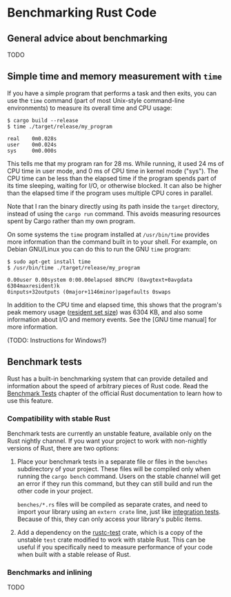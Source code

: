 # Benchmarking Rust Code

## General advice about benchmarking

TODO

## Simple time and memory measurement with `time`

If you have a simple program that performs a task and then exits, you can use
the `time` command (part of most Unix-style command-line environments) to
measure its overall time and CPU usage:

```
$ cargo build --release
$ time ./target/release/my_program

real    0m0.028s
user    0m0.024s
sys     0m0.000s
```

This tells me that my program ran for 28 ms.  While running, it used 24 ms of
CPU time in user mode, and 0 ms of CPU time in kernel mode ("sys").  The CPU
time can be less than the elapsed time if the program spends part of its time
sleeping, waiting for I/O, or otherwise blocked.  It can also be higher than
the elapsed time if the program uses multiple CPU cores in parallel.

Note that I ran the binary directly using its path inside the `target`
directory, instead of using the `cargo run` command.  This avoids measuring
resources spent by Cargo rather than my own program.

On some systems the `time` program installed at `/usr/bin/time` provides more
information than the command built in to your shell.  For example, on Debian
GNU/Linux you can do this to run the GNU `time` program:

```
$ sudo apt-get install time
$ /usr/bin/time ./target/release/my_program

0.00user 0.00system 0:00.00elapsed 88%CPU (0avgtext+0avgdata 6304maxresident)k
0inputs+32outputs (0major+1146minor)pagefaults 0swaps
```

In addition to the CPU time and elapsed time, this shows that the program's
peak memory usage ([resident set size][rss]) was 6304 KB, and also some
information about I/O and memory events.  See the [GNU time manual] for more
information.

(TODO: Instructions for Windows?)

## Benchmark tests

Rust has a built-in benchmarking system that can provide detailed and
information about the speed of arbitrary pieces of Rust code.  Read the
[Benchmark Tests][bench] chapter of the official Rust documentation to learn
how to use this feature.

### Compatibility with stable Rust

Benchmark tests are currently an unstable feature, available only on the
Rust nightly channel.  If you want your project to work with non-nightly
versions of Rust, there are two options:

1. Place your benchmark tests in a separate file or files in the `benches`
   subdirectory of your project.  These files will be compiled only when
   running the `cargo bench` command.  Users on the stable channel will get an
   error if they run this command, but they can still build and run the other
   code in your project.

   `benches/*.rs` files will be compiled as separate crates, and need to
   import your library using an `extern crate` line, just like [integration
   tests][testdir].  Because of this, they can only access your library's
   public items.

2. Add a dependency on the [rustc-test] crate, which is a copy of the unstable
   `test` crate modified to work with stable Rust.  This can be useful if you
   specifically need to measure performance of your code when built with a
   stable release of Rust.

### Benchmarks and inlining

TODO

[rss]: https://en.wikipedia.org/wiki/Resident_set_size
[man time]: http://man7.org/linux/man-pages/man1/time.1.html
[bench]: https://doc.rust-lang.org/book/benchmark-tests.html
[rustc-test]: https://crates.io/crates/rustc-test
[testdir]: https://doc.rust-lang.org/book/testing.html#the-tests-directory
